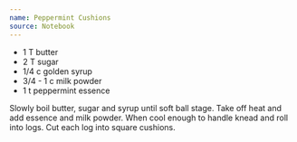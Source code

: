 ```yaml
---
name: Peppermint Cushions
source: Notebook
---
```


* 1 T butter
* 2 T sugar
* 1/4 c golden syrup
* 3/4 - 1 c milk powder
* 1 t peppermint essence

Slowly boil butter, sugar and syrup until soft ball stage.  Take off heat and add essence and milk powder.  When cool enough to handle knead and roll into logs.  Cut each log into square cushions.

